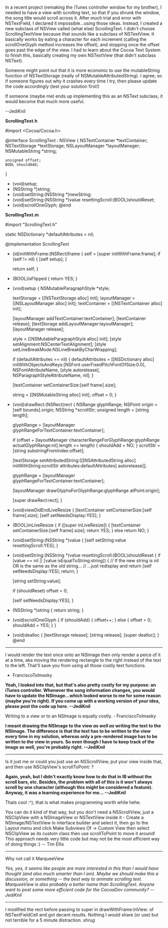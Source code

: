 In a recent project (remaking the iTunes controller window for my brother), I needed to have a view with scrolling text, so that if you shrunk the window, the song title would scroll across it. After much trial and error with NSTextField, I declared it impossible...using those ideas. Instead, I created a new subclass of NSView called (what else) ScrollingText. I didn't choose S<nowiki/>crollingTextView because that sounds like a subclass of NSTextView. It basically works by eating a character for each increment (calling the     scrollOneGlyph method increases the offset), and stopping once the offset goes past the edge of the view. I had to learn about the Cocoa Text System to finish this, basically creating my own NSTextView (that didn't subclass NSText).

Someone might point out that it is more economic to use the     mutableString function of NSTextStorage (really of NSMutableAttributedString). I agree; so if someone figures out why it crashes every time I try, then please update the code accordingly (test your solution first!)

If someone (maybe me) ends up implementing this as an NSText subclass, it would become that much more useful.

--JediKnil

**ScrollingText.h**
    
#import <Cocoa/Cocoa.h>

@interface ScrollingText : NSView {
    NSTextContainer *textContainer;
    NSTextStorage *textStorage;
    NSLayoutManager *layoutManager;
    NSMutableString *string;
	
    unsigned offset;
    BOOL shouldAdd;
}
- (void)setup;
- (NSString *)string;
- (void)setString:(NSString *)newString;
- (void)setString:(NSString *)value resettingScroll:(BOOL)shouldReset;
- (void)scrollOneGlyph;
@end


**ScrollingText.m**
    
#import "ScrollingText.h"

static NSDictionary *defaultAttributes = nil;

@implementation ScrollingText

- (id)initWithFrame:(NSRect)frame
{
    self = [super initWithFrame:frame];
    if (self != nil) {
        [self setup];
    }
	
    return self;
}

- (BOOL)isFlipped
{
    return YES;
}

- (void)setup
{
    NSMutableParagraphStyle *style;

    textStorage = [[NSTextStorage alloc] init];
    layoutManager = [[NSLayoutManager alloc] init];
    textContainer = [[NSTextContainer alloc] init];
	
    [layoutManager addTextContainer:textContainer];
    [textContainer release];
    [textStorage addLayoutManager:layoutManager];
    [layoutManager release];
	
    style = [[NSMutableParagraphStyle alloc] init];
    [style setAlignment:NSCenterTextAlignment];
    [style setLineBreakMode:NSLineBreakByCharWrapping];
	
    if (defaultAttributes == nil) {
        defaultAttributes = [[NSDictionary alloc] initWithObjectsAndKeys:[NSFont userFixedPitchFontOfSize:0.0], NSFontAttributeName,
                                    [style autorelease], NSParagraphStyleAttributeName,
                                    nil];
    }
		
    [textContainer setContainerSize:[self frame].size];
		
    string = [[NSMutableString alloc] init];
    offset = 0;
}

- (void)drawRect:(NSRect)rect
{
    NSRange glyphRange;
    NSPoint origin = [self bounds].origin;
    NSString *scrollStr;
    unsigned length = [string length];
		
    glyphRange = [layoutManager glyphRangeForTextContainer:textContainer];
	
    if (offset + [layoutManager characterRangeForGlyphRange:glyphRange actualGlyphRange:nil].length >= length) {
        shouldAdd = NO;
    }
    scrollStr = [string substringFromIndex:offset];
	
    [textStorage setAttributedString:[[[NSAttributedString alloc] initWithString:scrollStr attributes:defaultAttributes] autorelease]];
					
    glyphRange = [layoutManager glyphRangeForTextContainer:textContainer];
	
    [layoutManager drawGlyphsForGlyphRange:glyphRange atPoint:origin];
	
    [super drawRect:rect];
}

- (void)viewDidEndLiveResize
{
    [textContainer setContainerSize:[self frame].size];
    [self setNeedsDisplay:YES];
}

- (BOOL)inLiveResize
{
    if ([super inLiveResize]) {
        [textContainer setContainerSize:[self frame].size];
        return YES;
    } else return NO;
}

- (void)setString:(NSString *)value
{
    [self setString:value resettingScroll:YES];
}

- (void)setString:(NSString *)value resettingScroll:(BOOL)shouldReset
{
    if (value == nil || [value isEqualToString:string]) {
        // If the new string is nil OR is the same as the old string...
        // ...just redisplay and return
        [self setNeedsDisplay:YES];
        return;
    }
	
    [string setString:value];
	
    if (shouldReset)
        offset = 0;
	
    [self setNeedsDisplay:YES];
}

- (NSString *)string
{
    return string;
}

- (void)scrollOneGlyph
{
    if (shouldAdd) {
        offset++;
    } else {
        offset = 0;
        shouldAdd = YES;
    }
}

- (void)dealloc
{
    [textStorage release];
    [string release];
    [super dealloc];
}
@end

----
I would render the text once onto an NSImage then only render a peice of it at a time, aka moving the rendering rectangle to the right instead of the text to the left.  That'll save you from using all those costly text functions.

- FranciscoTolmasky

**Yeah, I looked into that, but that's also pretty costly for my purpose: an iTunes controller. Whenever the song information changes, you would have to update the NSImage...which looked worse to me for some reason (maybe you're right). If you come up with a working version of your idea, please post the code up here. --JediKnil**

Writing to a view or to an NSImage is equally costly. - FranciscoTolmasky

**I meant drawing the NSImage to the view *as well as* writing the text to the NSImage. The difference is that the text has to be written to the view every time in my solution, whereas only a pre-rendered image has to be written to the view in yours. So even though I have to keep track of the image as well, you're probably right. --JediKnil**

----

Is it just me or could you just use an NSScrollView, put your view inside that, and then use NSClipView's scrollToPoint: ?

**Again, yeah, but I didn't exactly know how to do that in IB without the scroll bars, etc. Besides, the problem with all of this is it won't always scroll by one character (although this might be considered a feature). Anyway, it was a learning experience for me... --JediKnil**

Thats cool :^), that is what makes programming worth while hehe.

You can do it kind of that way, but you don't need a NSScrollView, just a NSClipView with a NSImageView or NSTextView inside it - Create a NSImage/NSTextView in interface builder and select it, then go to the Layout menu and click Make Subviews Of -> Custom View then select NSClipView as its custom class then use scrollToPoint to move it around!  This approach needs very little code but may not be the most efficient way of doing things :) -- Tim Ellis

----

Why not call it MarqueeView

*Yes, yes, it seems like people are more interested in this than I would have thought (and also much smarter than I am). Maybe we should make this a discussion, or something -- the best way to animate scrolling text. MarqueeView is also probably a better name than ScrollingText. Anyone want to post some more efficient code for the CocoaDev community? --JediKnil*

----

I modified the rect before passing to super in     drawWithFrame:InView: of NSTextFieldCell and got decent results. Nothing I would share (or use) but not terrible for a 5 minute distraction. *shrug*
